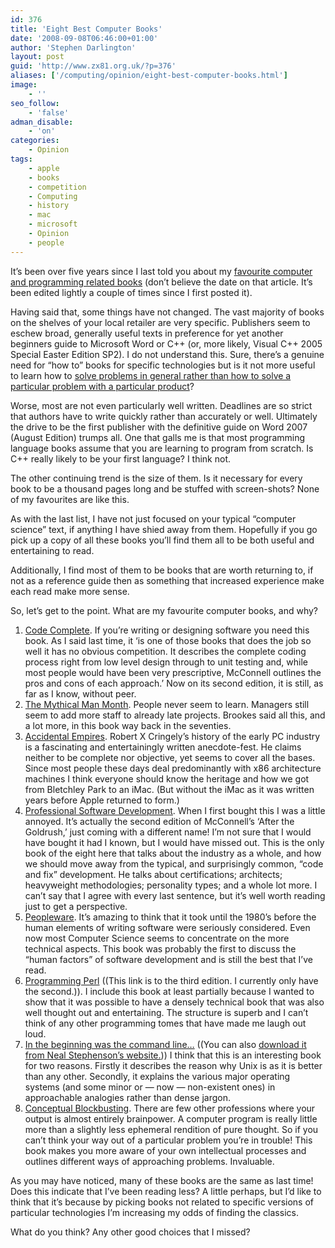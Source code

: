 ```yaml
---
id: 376
title: 'Eight Best Computer Books'
date: '2008-09-08T06:46:00+01:00'
author: 'Stephen Darlington'
layout: post
guid: 'http://www.zx81.org.uk/?p=376'
aliases: ['/computing/opinion/eight-best-computer-books.html']
image:
    - ''
seo_follow:
    - 'false'
adman_disable:
    - 'on'
categories:
    - Opinion
tags:
    - apple
    - books
    - competition
    - Computing
    - history
    - mac
    - microsoft
    - Opinion
    - people
---
```


It’s been over five years since I last told you about my [favourite computer and programming related books](/computing/opinion/noreaders.html) (don’t believe the date on that article. It’s been edited lightly a couple of times since I first posted it).

Having said that, some things have not changed. The vast majority of books on the shelves of your local retailer are very specific. Publishers seem to eschew broad, generally useful texts in preference for yet another beginners guide to Microsoft Word or C++ (or, more likely, Visual C++ 2005 Special Easter Edition SP2). I do not understand this. Sure, there’s a genuine need for “how to” books for specific technologies but is it not more useful to learn how to [solve problems in general rather than how to solve a particular problem with a particular product](http://www.codinghorror.com/blog/archives/000189.html)?

Worse, most are not even particularly well written. Deadlines are so strict that authors have to write quickly rather than accurately or well. Ultimately the drive to be the first publisher with the definitive guide on Word 2007 (August Edition) trumps all. One that galls me is that most programming language books assume that you are learning to program from scratch. Is C++ really likely to be your first language? I think not.

The other continuing trend is the size of them. Is it necessary for every book to be a thousand pages long and be stuffed with screen-shots? None of my favourites are like this.

As with the last list, I have not just focused on your typical “computer science” text, if anything I have shied away from them. Hopefully if you go pick up a copy of all these books you’ll find them all to be both useful and entertaining to read.

Additionally, I find most of them to be books that are worth returning to, if not as a reference guide then as something that increased experience make each read make more sense.

So, let’s get to the point. What are my favourite computer books, and why?

1. [Code Complete](http://www.amazon.com/exec/obidos/ASIN/0735619670/zx81orguk00). If you’re writing or designing software you need this book. As I said last time, it ‘is one of those books that does the job so well it has no obvious competition. It describes the complete coding process right from low level design through to unit testing and, while most people would have been very prescriptive, McConnell outlines the pros and cons of each approach.’ Now on its second edition, it is still, as far as I know, without peer.
2. [The Mythical Man Month](http://www.amazon.com/exec/obidos/ASIN/0201835959/zx81orguk00). People never seem to learn. Managers still seem to add more staff to already late projects. Brookes said all this, and a lot more, in this book way back in the seventies.
3. [Accidental Empires](/computing/opinion/accidentalempires.html "Accidental Empires"). Robert X Cringely’s history of the early PC industry is a fascinating and entertainingly written anecdote-fest. He claims neither to be complete nor objective, yet seems to cover all the bases. Since most people these days deal predominantly with x86 architecture machines I think everyone should know the heritage and how we got from Bletchley Park to an iMac. (But without the iMac as it was written years before Apple returned to form.)
4. [Professional Software Development](http://www.amazon.com/exec/obidos/ASIN/0321193679/zx81orguk00). When I first bought this I was a little annoyed. It’s actually the second edition of McConnell’s ‘After the Goldrush,’ just coming with a different name! I’m not sure that I would have bought it had I known, but I would have missed out. This is the only book of the eight here that talks about the industry as a whole, and how we should move away from the typical, and surprisingly common, “code and fix” development. He talks about certifications; architects; heavyweight methodologies; personality types; and a whole lot more. I can’t say that I agree with every last sentence, but it’s well worth reading just to get a perspective.
5. [Peopleware](http://www.amazon.com/exec/obidos/ASIN/0932633439/zx81orguk00). It’s amazing to think that it took until the 1980’s before the human elements of writing software were seriously considered. Even now most Computer Science seems to concentrate on the more technical aspects. This book was probably the first to discuss the “human factors” of software development and is still the best that I’ve read.
6. [Programming Perl](http://www.amazon.com/exec/obidos/ASIN/0596000278/zx81orguk00) ((This link is to the third edition. I currently only have the second.)). I include this book at least partially because I wanted to show that it was possible to have a densely technical book that was also well thought out and entertaining. The structure is superb and I can’t think of any other programming tomes that have made me laugh out loud.
7. [In the beginning was the command line…](http://www.amazon.com/exec/obidos/ASIN/0380815931/zx81orguk00) ((You can also [download it from Neal Stephenson’s website.](http://www.cryptonomicon.com/beginning.html))) I think that this is an interesting book for two reasons. Firstly it describes the reason why Unix is as it is better than any other. Secondly, it explains the various major operating systems (and some minor or — now — non-existent ones) in approachable analogies rather than dense jargon.
8. [Conceptual Blockbusting](http://www.amazon.com/exec/obidos/ASIN/0738205370/zx81orguk00). There are few other professions where your output is almost entirely brainpower. A computer program is really little more than a slightly less ephemeral rendition of pure thought. So if you can’t think your way out of a particular problem you’re in trouble! This book makes you more aware of your own intellectual processes and outlines different ways of approaching problems. Invaluable.

As you may have noticed, many of these books are the same as last time! Does this indicate that I’ve been reading less? A little perhaps, but I’d like to think that it’s because by picking books not related to specific versions of particular technologies I’m increasing my odds of finding the classics.

What do you think? Any other good choices that I missed?